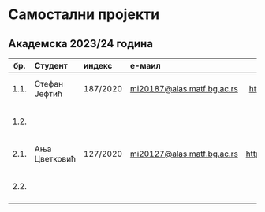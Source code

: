 # Самостални пројекти

## Академска 2023/24 година

| бр.   | Студент | индекс |е-маил | гитхаб налог | Алгоритам | Проблем |
| :---: | :-------- | :------ | :------ | :----: | :---- | :----------- |
| 1.1.  | Стефан Јефтић | 187/2020 | mi20187@alas.matf.bg.ac.rs | https://github.com/StefanJevtic63 | Variable Neighborhood Search | Vehicle Routing Problem |
| 1.2.  |  |  |  |  | Genetic Algorithm | Vehicle Routing Problem |
| 2.1.  | Aња Цветковић | 127/2020 | mi20127@alas.matf.bg.ac.rs | https://github.com/AnjaCvetkovic25 | Variable Neighborhood Search | Vehicle Routing Problem |
| 2.2.  |  |  |  |  | Genetic Algorithm | Vehicle Routing Problem |

